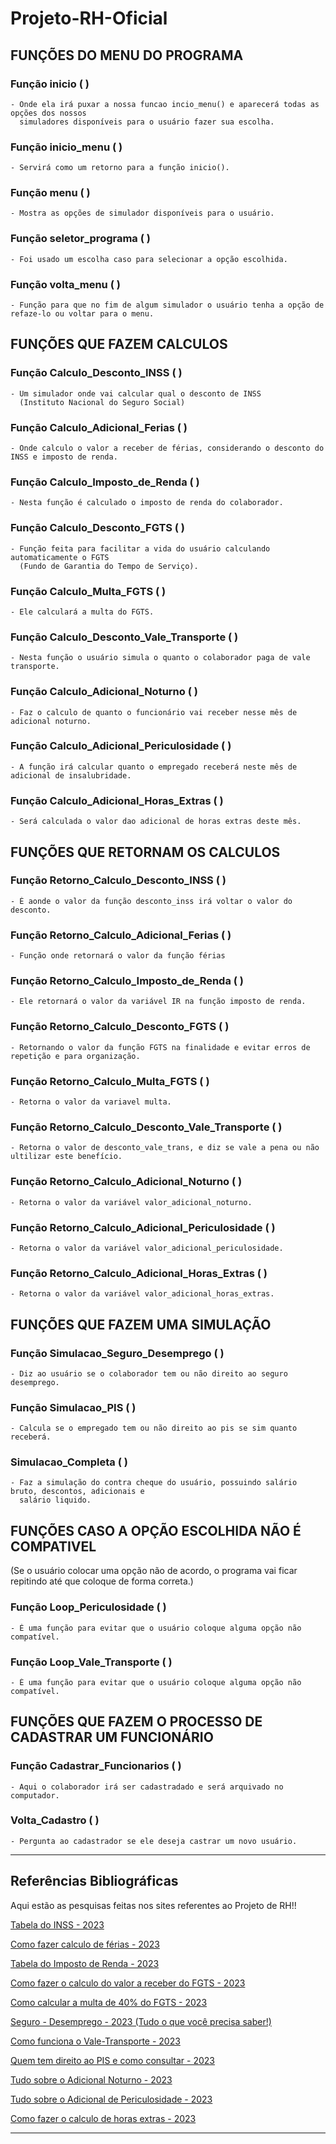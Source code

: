 # Projeto-RH-Oficial



 ## FUNÇÕES DO MENU DO PROGRAMA
  ### Função inicio ( )
 
    - Onde ela irá puxar a nossa funcao incio_menu() e aparecerá todas as opções dos nossos
      simuladores disponíveis para o usuário fazer sua escolha.
      
  ### Função inicio_menu ( )
  
    - Servirá como um retorno para a função inicio().
 
  ### Função menu ( )

    - Mostra as opções de simulador disponíveis para o usuário.
    
  ### Função seletor_programa ( )
 
    - Foi usado um escolha caso para selecionar a opção escolhida.
    
  ### Função volta_menu ( )

    - Função para que no fim de algum simulador o usuário tenha a opção de refaze-lo ou voltar para o menu.

 ## FUNÇÕES QUE FAZEM CALCULOS
 
 ### Função Calculo_Desconto_INSS ( )
 
    - Um simulador onde vai calcular qual o desconto de INSS
      (Instituto Nacional do Seguro Social)
      
 ### Função Calculo_Adicional_Ferias ( )
 
    - Onde calculo o valor a receber de férias, considerando o desconto do INSS e imposto de renda.
    
 ### Função Calculo_Imposto_de_Renda ( )

    - Nesta função é calculado o imposto de renda do colaborador.
    
 ### Função Calculo_Desconto_FGTS ( )

    - Função feita para facilitar a vida do usuário calculando automaticamente o FGTS
      (Fundo de Garantia do Tempo de Serviço).
     
 ### Função Calculo_Multa_FGTS ( )

    - Ele calculará a multa do FGTS.
    
 ### Função Calculo_Desconto_Vale_Transporte ( )

    - Nesta função o usuário simula o quanto o colaborador paga de vale transporte.
    
 ### Função Calculo_Adicional_Noturno ( )

    - Faz o calculo de quanto o funcionário vai receber nesse mês de adicional noturno.
    
 ### Função Calculo_Adicional_Periculosidade ( )

    - A função irá calcular quanto o empregado receberá neste mês de adicional de insalubridade.
    
 ### Função Calculo_Adicional_Horas_Extras ( )

    - Será calculada o valor dao adicional de horas extras deste mês.


 ## FUNÇÕES QUE RETORNAM OS CALCULOS
 
  ### Função Retorno_Calculo_Desconto_INSS ( )
 
    - É aonde o valor da função desconto_inss irá voltar o valor do desconto.
 
  ### Função Retorno_Calculo_Adicional_Ferias ( )
 
    - Função onde retornará o valor da função férias

  ### Função Retorno_Calculo_Imposto_de_Renda ( )
 
    - Ele retornará o valor da variável IR na função imposto de renda.

  ### Função Retorno_Calculo_Desconto_FGTS ( )

    - Retornando o valor da função FGTS na finalidade e evitar erros de repetição e para organização.

  ### Função Retorno_Calculo_Multa_FGTS ( ) 

    - Retorna o valor da variavel multa.
    
  ### Função Retorno_Calculo_Desconto_Vale_Transporte ( )

    - Retorna o valor de desconto_vale_trans, e diz se vale a pena ou não ultilizar este benefício.
 
  ### Função Retorno_Calculo_Adicional_Noturno ( )

    - Retorna o valor da variável valor_adicional_noturno.
    
  ### Função Retorno_Calculo_Adicional_Periculosidade ( )

    - Retorna o valor da variável valor_adicional_periculosidade.
    
  ### Função Retorno_Calculo_Adicional_Horas_Extras ( )

    - Retorna o valor da variável valor_adicional_horas_extras.  

 
 ## FUNÇÕES QUE FAZEM UMA SIMULAÇÃO
 
 ### Função Simulacao_Seguro_Desemprego ( )

    - Diz ao usuário se o colaborador tem ou não direito ao seguro desemprego.

 ### Função Simulacao_PIS ( )

    - Calcula se o empregado tem ou não direito ao pis se sim quanto receberá.

 ### Simulacao_Completa ( )

    - Faz a simulação do contra cheque do usuário, possuindo salário bruto, descontos, adicionais e 
      salário liquido.
      
 ## FUNÇÕES CASO A OPÇÃO ESCOLHIDA NÃO É COMPATIVEL
 
   (Se o usuário colocar uma opção não de acordo, o programa vai ficar repitindo
    até que coloque de forma correta.)
      
 ### Função Loop_Periculosidade ( )

    - É uma função para evitar que o usuário coloque alguma opção não compatível.
    
 ### Função Loop_Vale_Transporte ( )

    - É uma função para evitar que o usuário coloque alguma opção não compatível.


## FUNÇÕES QUE FAZEM O PROCESSO DE CADASTRAR UM FUNCIONÁRIO

 ### Função Cadastrar_Funcionarios ( )

    - Aqui o colaborador irá ser cadastradado e será arquivado no computador.
    
 ### Volta_Cadastro ( )

    - Pergunta ao cadastrador se ele deseja castrar um novo usuário.
_____________________________________________________________________________________________________________________________

## Referências Bibliográficas 

Aqui estão as pesquisas feitas nos sites referentes ao Projeto de RH!!

[Tabela do INSS - 2023](https://blog.convenia.com.br/tabela-do-inss-para-2023-confira-os-reajustes/)

[Como fazer calculo de férias - 2023](https://www.vagas.com.br/profissoes/como-calcular-ferias-calculo/#:~:text=No%20c%C3%A1lculo%20de%20f%C3%A9rias,%20%C3%A9,somar%201/3%20dele%20mesmo.)

[Tabela do Imposto de Renda - 2023](https://www.creditas.com/exponencial/tabela-imposto-de-renda/)

[Como fazer o calculo do valor a receber do FGTS - 2023](https://meutudo.com.br/blog/calculadoras/calculo-fgts/#:~:text=O%20c%C3%A1lculo%20mensal%20do%20FGTS,a%20antecipa%C3%A7%C3%A3o%20do%20recolhimento%20rescis%C3%B3rio%29.)

[Como calcular a multa de 40% do FGTS - 2023](https://economia.uol.com.br/noticias/redacao/2023/03/18/fgts-entenda-como-e-calculada-multa-de-40-em-caso-de-demissao.htm#:~:text=No%20caso%20da%20demiss%C3%A3o%20sem,de%20R$%2040.000,00.)

[Seguro - Desemprego - 2023 (Tudo o que você precisa saber!)](https://blog.pagseguro.uol.com.br/seguro-desemprego/)

[Como funciona o Vale-Transporte - 2023](https://www.bwg.com.br/como-funciona-o-vale-transporte/#:~:text=O%20uso%20do%20vale-transporte,profissional%20tenha%20direito%20ao%20custeio.)

[Quem tem direito ao PIS e como consultar - 2023](https://economia.uol.com.br/guia-de-economia/pis-como-consultar-o-seu-e-quem-tem-direito-ao-abono-salarial.htm)

[Tudo sobre o Adicional Noturno - 2023](https://www.gupy.io/blog/adicional-noturno#:~:text=Adicional%20noturno%20%C3%A9%20um%20acr%C3%A9scimo,22h%20at%C3%A9%205h%20da%20manh%C3%A3.)

[Tudo sobre o Adicional de Periculosidade - 2023](https://forbusiness.vagas.com.br/blog/adicional-de-periculosidade/#:~:text=periculosidade%20e%20insalubridade?-,O%20que%20%C3%A9%20adicional%20de%20periculosidade?,e%20gratifica%C3%A7%C3%B5es%20pagas%20pelo%20empregador.)

[Como fazer o calculo de horas extras - 2023](https://www.pontotel.com.br/como-calcular-hora-extra/#:~:text=E%20sobre%20o%20c%C3%A1lculo%20do,superior%20%C3%A0%20da%20hora%20normal.%E2%80%9D)

-----------------------------------------------------------------------------------------------------------------------------------------------------------------------
